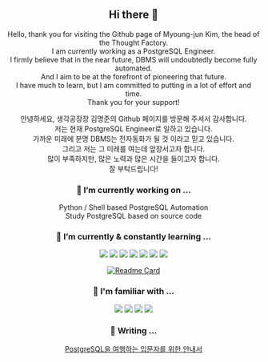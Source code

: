 <div align=center>

## Hi there 👋

 Hello, thank you for visiting the Github page of Myoung-jun Kim, the head of the Thought Factory.  
 I am currently working as a PostgreSQL Engineer.  
 I firmly believe that in the near future, DBMS will undoubtedly become fully automated.  
 And I aim to be at the forefront of pioneering that future.  
 I have much to learn, but I am committed to putting in a lot of effort and time.  
 Thank you for your support!  
 
 안녕하세요, 생각공장장 김명준의 Github 페이지를 방문해 주셔서 감사합니다.  
 저는 현재 PostgreSQL Engineer로 일하고 있습니다.  
 가까운 미래에 분명 DBMS는 전자동화가 될 것 이라고 믿고 있습니다.  
 그리고 저는 그 미래를 여는데 앞장서고자 합니다.  
 많이 부족하지만, 많은 노력과 많은 시간을 들이고자 합니다.  
 잘 부탁드립니다!  

### 🔭 I’m currently working on ...

 Python / Shell based PostgreSQL Automation  
 Study PostgreSQL based on source code  
### 🌱 I’m currently & constantly learning ...

 <img src="https://img.shields.io/badge/Python-3776AB?style=flat&logo=Python&logoColor=white"/> <img src="https://img.shields.io/badge/Rust-000000?style=flat&logo=Rust&logoColor=white"/> <img src="https://img.shields.io/badge/Go-00ADD8?style=flat&logo=Go&logoColor=white"/> <img src="https://img.shields.io/badge/PostgreSQL-4169E1?style=flat&logo=PostgreSQL&logoColor=white"/> <img src="https://img.shields.io/badge/tensorflow-FF6F00?style=flat&logo=tensorflow&logoColor=white"/> <img src="https://img.shields.io/badge/pytorch-EE4C2C?style=flat&logo=pytorch&logoColor=white"/> <img src="https://img.shields.io/badge/amazonaws-232F3E?style=flat&logo=amazonaws&logoColor=white"/>  

 [![Readme Card](https://github-readme-stats.vercel.app/api/pin/?username=Rayjun0525&repo=study)](https://github.com/Rayjun0525/study)  

### 🔎 I'm familiar with ...

<img src="https://img.shields.io/badge/visualstudiocode-007ACC?style=flat&logo=visualstudiocode&logoColor=white"/> <img src="https://img.shields.io/badge/virtualbox-183A61?style=flat&logo=virtualbox&logoColor=white"/> <img src="https://img.shields.io/badge/github-181717?style=flat&logo=github&logoColor=white"/> <img src="https://img.shields.io/badge/googlecolab-F9AB00?style=flat&logo=googlecolab=white"/>

### 🌱 Writing ...
[PostgreSQL을 여행하는 입문자를 위한 안내서](https://wikidocs.net/book/8814)

<!--
### ⚡ Git Repo

[![Readme Card](https://github-readme-stats.vercel.app/api/pin/?username=Rayjun0525&repo=study)](https://github.com/Rayjun0525/study)  

[![Readme Card](https://github-readme-stats.vercel.app/api/pin/?username=Rayjun0525&repo=pgrm)](https://github.com/Rayjun0525/pgrm)  
-->

<!--
### ⚡ Fun fact about me

 [![Top Langs](https://github-readme-stats.vercel.app/api/top-langs/?username=Rayjun0525&layout=compact)](https://github.com/Rayjun0525/github-readme-stats)  
 ![Anurag's GitHub stats](https://github-readme-stats.vercel.app/api?username=Rayjun0525&show_icons=true&theme=radical)

**Rayjun0525/Rayjun0525** is a ✨ _special_ ✨ repository because its `README.md` (this file) appears on your GitHub profile.

Here are some ideas to get you started:

- 🔭 I’m currently working on ...
- 🌱 I’m currently learning ...
- 👯 I’m looking to collaborate on ...
- 🤔 I’m looking for help with ...
- 💬 Ask me about ...
- 📫 How to reach me: ...
- 😄 Pronouns: ...
- ⚡ Fun fact: ...
-->

</div>
